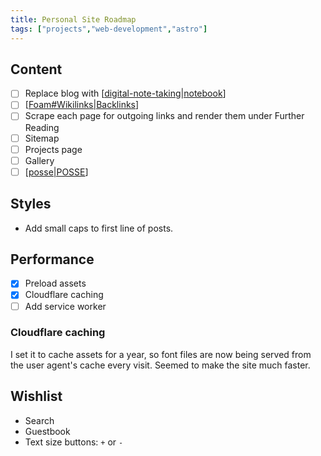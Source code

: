 ```yaml
---
title: Personal Site Roadmap
tags: ["projects","web-development","astro"]
---
```


## Content

- [ ] Replace blog with [[digital-note-taking|notebook]]
- [ ] [[Foam#Wikilinks|Backlinks]]
- [ ] Scrape each page for outgoing links and render them under Further Reading
- [ ] Sitemap
- [ ] Projects page
- [ ] Gallery
- [ ] [[posse|POSSE]]

## Styles

- Add small caps to first line of posts.

## Performance

- [x] Preload assets
- [x] Cloudflare caching
- [ ] Add service worker

### Cloudflare caching

I set it to cache assets for a year, so font files are now being served from the user agent's cache every visit. Seemed to make the site much faster.

## Wishlist

- Search
- Guestbook
- Text size buttons: `+` or `-`

[//begin]: # "Autogenerated link references for markdown compatibility"
[digital-note-taking|notebook]: digital-note-taking "Digital Note Taking"
[Foam#Wikilinks|Backlinks]: foam "Foam"
[posse|POSSE]: posse "POSSE"
[//end]: # "Autogenerated link references"